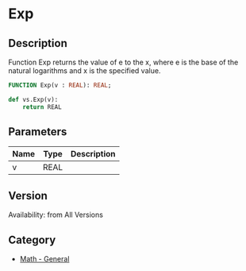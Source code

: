 # Exp

## Description
Function Exp returns the value of e to the x, where e is the base of the natural logarithms and x is the specified value.

```pascal
FUNCTION Exp(v : REAL): REAL;
```

```python
def vs.Exp(v):
    return REAL
```

## Parameters
|Name|Type|Description|
|---|---|---|
|v|REAL|   |

## Version
Availability: from All Versions

## Category
* [Math - General](../Categories/Math%20-%20General.md)
